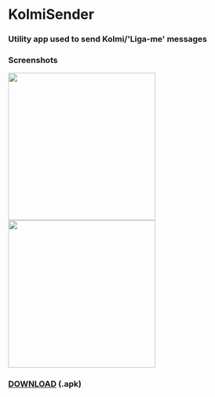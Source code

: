 # KolmiSender

### Utility app used to send Kolmi/'Liga-me' messages

### Screenshots
<img src="https://imgur.com/tH5xCH1.png" width="300"/> <img src="https://imgur.com/kpHC8Qb.png" width="300"/>

### <a href="https://github.com/perezjquim/kolmisender/raw/master/KolmiSender.apk" >DOWNLOAD</a> (.apk)